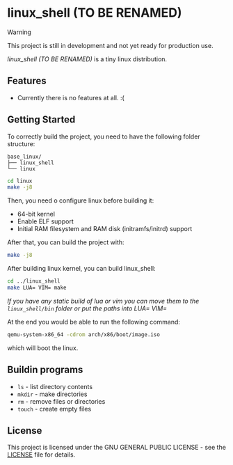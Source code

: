 # linux_shell (TO BE RENAMED)

> [!WARNING]
> This project is still in development and not yet ready for production use.

*linux_shell (TO BE RENAMED)* is a tiny linux distribution.

## Features
- Currently there is no features at all. :(

## Getting Started
To correctly build the project, you need to have the following folder structure:
```
base_linux/
├── linux_shell
└── linux
```
```bash
cd linux
make -j8
```
Then, you need o configure linux before building it:
* 64-bit kernel
* Enable ELF support
* Initial RAM filesystem and RAM disk (initramfs/initrd) support

After that, you can build the project with:
```bash
make -j8
```

After building linux kernel, you can build linux_shell:
```bash
cd ../linux_shell
make LUA= VIM= make
```
*If you have any static build of lua or vim you can move them to the `linux_shell/bin` folder or put the paths into LUA= VIM=*

At the end you would be able to run the following command:
```bash
qemu-system-x86_64 -cdrom arch/x86/boot/image.iso
```
which will boot the linux.

## Buildin programs
* `ls` - list directory contents
* `mkdir` - make directories
* `rm` - remove files or directories
* `touch` - create empty files

## License
This project is licensed under the GNU GENERAL PUBLIC LICENSE - see the [LICENSE](License) file for details.